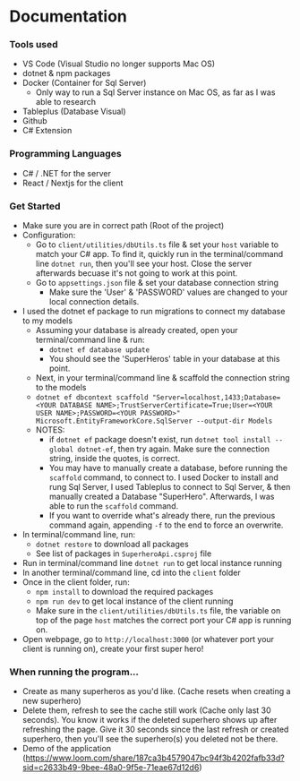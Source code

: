 # Documentation

### Tools used

-  VS Code (Visual Studio no longer supports Mac OS)
-  dotnet & npm packages
-  Docker (Container for Sql Server)
   -  Only way to run a Sql Server instance on Mac OS, as far as I was able to research
-  Tableplus (Database Visual)
-  Github
-  C# Extension

### Programming Languages

-  C# / .NET for the server
-  React / Nextjs for the client

### Get Started

-  Make sure you are in correct path (Root of the project)
-  Configuration:
   -  Go to `client/utilities/dbUtils.ts` file & set your `host` variable to match your C# app. To find it, quickly run in the terminal/command line `dotnet run`, then you'll see your host. Close the server afterwards becuase it's not going to work at this point.
   -  Go to `appsettings.json` file & set your database connection string
      -  Make sure the 'User' & 'PASSWORD' values are changed to your local connection details.
-  I used the dotnet ef package to run migrations to connect my database to my models
   -  Assuming your database is already created, open your terminal/command line & run:
      -  `dotnet ef database update`
      -  You should see the 'SuperHeros' table in your database at this point.
   -  Next, in your terminal/command line & scaffold the connection string to the models
   -  `dotnet ef dbcontext scaffold "Server=localhost,1433;Database=<YOUR DATABASE NAME>;TrustServerCertificate=True;User=<YOUR USER NAME>;PASSWORD=<YOUR PASSWORD>" Microsoft.EntityFrameworkCore.SqlServer --output-dir Models`
   -  NOTES:
      -  if `dotnet ef` package doesn't exist, run `dotnet tool install --global dotnet-ef`, then try again. Make sure the connection string, inside the quotes, is correct.
      -  You may have to manually create a database, before running the `scaffold` command, to connect to. I used Docker to install and rung Sql Server, I used Tableplus to connect to Sql Server, & then manually created a Database "SuperHero". Afterwards, I was able to run the `scaffold` command.
      -  If you want to override what's already there, run the previous command again, appending `-f` to the end to force an overwrite.
-  In terminal/command line, run:
   -  `dotnet restore` to download all packages
   -  See list of packages in `SuperheroApi.csproj` file
-  Run in terminal/command line `dotnet run` to get local instance running
-  In another terminal/command line, cd into the `client` folder
-  Once in the client folder, run:
   -  `npm install` to download the required packages
   -  `npm run dev` to get local instance of the client running
   -  Make sure in the `client/utilities/dbUtils.ts` file, the variable on top of the page `host` matches the correct port your C# app is running on.
-  Open webpage, go to `http://localhost:3000` (or whatever port your client is running on), create your first super hero!

### When running the program...

-  Create as many superheros as you'd like. (Cache resets when creating a new superhero)
-  Delete them, refresh to see the cache still work (Cache only last 30 seconds). You know it works if the deleted superhero shows up after refreshing the page. Give it 30 seconds since the last refresh or created superhero, then you'll see the superhero(s) you deleted not be there.
-  Demo of the application (https://www.loom.com/share/187ca3b4579047bc94f3b4202fafb33d?sid=c2633b49-9bee-48a0-9f5e-71eae67d12d6)
